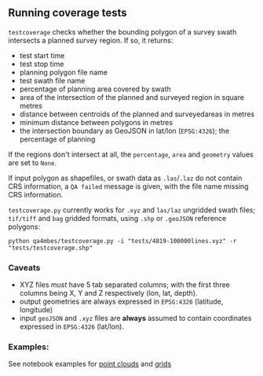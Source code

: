 ## Running coverage tests

`testcoverage` checks whether the bounding polygon of a survey swath intersects a planned survey region. If so, it returns:

- test start time
- test stop time
- planning polygon file name
- test swath file name
- percentage of planning area covered by swath
- area of the intersection of the planned and surveyed region in square metres
- distance between centroids of the planned and surveyedareas in metres
- minimum distance between polygons in metres
- the intersection boundary as GeoJSON in lat/lon (`EPSG:4326`); the percentage of planning

If the regions don't intersect at all, the `percentage`, `area` and `geometry` values are set to `None`.

If input polygon as shapefiles, or swath data as `.las`/`.laz` do not contain CRS information, a `QA failed` message is given, with the file name missing CRS information.

`testcoverage.py` currently works for `.xyz` and `las/laz` ungridded swath files; `tif/tiff` and `bag` gridded formats, using `.shp` or `.geoJSON` reference polygons:

`python qa4mbes/testcoverage.py -i "tests/4819-100000lines.xyz" -r "tests/testcoverage.shp"`

### Caveats

- XYZ files *must* have 5 tab separated columns; with the first three columns being X, Y and Z respectively (lon, lat, depth).
- output geometries are always expressed in `EPSG:4326` (latitude, longitude)
- input `geoJSON` and `.xyz` files are **always** assumed to contain coordinates expressed in `EPSG:4326` (lat/lon).

### Examples:

See notebook examples for [point clouds](../notebooks/pointcloudcoveragetesting.ipynb) and [grids](../notebooks/gridcoveragetesting.ipynb)
